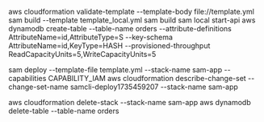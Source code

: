 aws cloudformation validate-template --template-body file://template.yml
sam build --template template_local.yml
sam build
sam local start-api
aws dynamodb create-table --table-name orders --attribute-definitions AttributeName=id,AttributeType=S --key-schema AttributeName=id,KeyType=HASH --provisioned-throughput ReadCapacityUnits=5,WriteCapacityUnits=5

sam deploy --template-file template.yml --stack-name sam-app --capabilities CAPABILITY_IAM
aws cloudformation describe-change-set --change-set-name samcli-deploy1735459207 --stack-name sam-app

aws cloudformation delete-stack --stack-name sam-app
aws dynamodb delete-table --table-name orders

